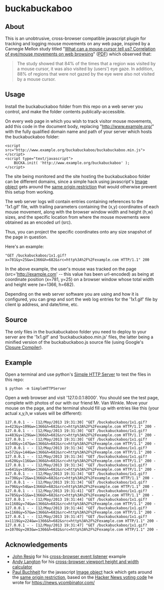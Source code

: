 buckabuckaboo
=============

About
-----

This is an unobtrusive, cross-browser compatible javascript plugin for tracking and logging mouse movements on any web page, inspired by a Carnegie Mellon study titled "<a href="http://dl.acm.org/citation.cfm?id=634067.634234" target="_blank">What can a mouse cursor tell us? Correlation of eye/mouse movements on web browsing</a>" (<a href="http://csi.ufs.ac.za/resres/files/Chen.pdf" target="_blank">PDF</a>) which observed that:

> The study showed that 84% of the times that a region was visited by a mouse cursor, it was also visited by (users') eye gaze. In addition, 88% of regions that were not gazed by the eye were also not visited by a mouse cursor.

Usage
-----

Install the buckabuckaboo folder from this repo on a web server you control, and make the folder contents publically-accessible.

On every web page in which you wish to track visitor mouse movements, add this code in the document body, replacing "http://www.example.org/" with the fully qualified domain name and path of your server which hosts the buckabuckaboo folder:

```
<script src="http://www.example.org/buckabuckaboo/buckabuckaboo.min.js"></script>
<script type="text/javascript">
    BUCKA.init( 'http://www.example.org/buckabuckaboo' );
</script>
```

The site being monitored and the site hosting the buckabuckaboo folder can be different domains, since a simple hack using javascript's <a href="https://developer.mozilla.org/en-US/docs/DOM/HTMLImageElement" target="_blank">Image object</a> gets around the <a href="https://en.wikipedia.org/wiki/Same_origin_policy" target="_blank">same origin restriction</a> that would otherwise prevent this setup from working.

The web server logs will contain entries containing references to the '1x1.gif' file, with trailing parameters containing the (x,y) coordinates of each mouse movement, along with the browser window width and height (h,w) sizes, and the specific location from where the mouse movements were obtained as an encoded url (src).

Thus, you can project the specific coordinates onto any size snapshot of the page in question. 

Here's an example:

```
"GET /buckabuckaboo/1x1.gif?x=781&y=25&w=1366&h=682&src=http%3A%2F%2Fexample.com HTTP/1.1" 200
```

In the above example, the user's mouse was tracked on the page (src='http://example.com' -- this value has been url-encoded) as being at coordinate position (x=781, y=25) on a browser window whose total width and height were (w=1366, h=682).

Depending on the web server software you are using and how it is configured, you can grep and sort the web log entries for the '1x1.gif' file by client ip address, and date/time, etc.

Source
------

The only files in the buckabuckaboo folder you need to deploy to your server are the '1x1.gif' and 'buckabuckaboo.min.js' files, the latter being a minified version of the buckabuckaboo.js source file (using Google's <a href="https://code.google.com/p/closure-compiler/" target="_blank">Closure Compiler</a>).

Example
-------

Open a terminal and use python's <a href="http://www.linuxjournal.com/content/tech-tip-really-simple-http-server-python" target="_blank">Simple HTTP Server</a> to test the files in this repo:

```
$ python -m SimpleHTTPServer
```

Open a web browser and visit '127.0.0.1:8000'. You should see the test page, complete with photos of our with our friend Mr. Van Winkle. Move your mouse on the page, and the terminal should fill up with entries like this (your actual x,y,h,w values will be different):

```
127.0.0.1 - - [12/May/2013 19:31:30] "GET /buckabuckaboo/1x1.gif?x=423&y=109&w=1366&h=682&src=http%3A%2F%2Fexample.com HTTP/1.1" 200 -
127.0.0.1 - - [12/May/2013 19:31:30] "GET /buckabuckaboo/1x1.gif?x=483&y=129&w=1366&h=682&src=http%3A%2F%2Fexample.com HTTP/1.1" 200 -
127.0.0.1 - - [12/May/2013 19:31:30] "GET /buckabuckaboo/1x1.gif?x=540&y=147&w=1366&h=682&src=http%3A%2F%2Fexample.com HTTP/1.1" 200 -
127.0.0.1 - - [12/May/2013 19:31:34] "GET /buckabuckaboo/1x1.gif?x=572&y=144&w=1366&h=682&src=http%3A%2F%2Fexample.com HTTP/1.1" 200 -
127.0.0.1 - - [12/May/2013 19:31:34] "GET /buckabuckaboo/1x1.gif?x=620&y=116&w=1366&h=682&src=http%3A%2F%2Fexample.com HTTP/1.1" 200 -
127.0.0.1 - - [12/May/2013 19:31:34] "GET /buckabuckaboo/1x1.gif?x=641&y=105&w=1366&h=682&src=http%3A%2F%2Fexample.com HTTP/1.1" 200 -
127.0.0.1 - - [12/May/2013 19:31:34] "GET /buckabuckaboo/1x1.gif?x=730&y=72&w=1366&h=682&src=http%3A%2F%2Fexample.com HTTP/1.1" 200 -
127.0.0.1 - - [12/May/2013 19:31:34] "GET /buckabuckaboo/1x1.gif?x=796&y=54&w=1366&h=682&src=http%3A%2F%2Fexample.com HTTP/1.1" 200 -
127.0.0.1 - - [12/May/2013 19:31:41] "GET /buckabuckaboo/1x1.gif?x=785&y=51&w=1366&h=682&src=http%3A%2F%2Fexample.com HTTP/1.1" 200 -
127.0.0.1 - - [12/May/2013 19:31:44] "GET /buckabuckaboo/1x1.gif?x=1168&y=74&w=1366&h=682&src=http%3A%2F%2Fexample.com HTTP/1.1" 200 -
127.0.0.1 - - [12/May/2013 19:31:44] "GET /buckabuckaboo/1x1.gif?x=1168&y=57&w=1366&h=682&src=http%3A%2F%2Fexample.com HTTP/1.1" 200 -
127.0.0.1 - - [12/May/2013 19:31:47] "GET /buckabuckaboo/1x1.gif?x=1119&y=224&w=1366&h=682&src=http%3A%2F%2Fexample.com HTTP/1.1" 200 -
127.0.0.1 - - [12/May/2013 19:31:47] "GET /buckabuckaboo/1x1.gif?x=1070&y=203&w=1366&h=682&src=http%3A%2F%2Fexample.com HTTP/1.1" 200 -
```

Acknowledgements
----------------

* <a href="https://twitter.com/jeresig" target="_blank">John Resig</a> for his <a href="http://ejohn.org/projects/flexible-javascript-events/" target="_blank">cross-browser event listener</a> example
* <a href="http://andylangton.co.uk" target="_blank">Andy Langton</a> for his <a href="http://andylangton.co.uk/blog/development/get-viewport-size-width-and-height-javascript" target="_blank">cross-browser viewport height and width calculator</a>
* <a href="https://twitter.com/paultoo" target="_blank">Paul Buchheit</a> for the javascript <a href="https://developer.mozilla.org/en-US/docs/DOM/HTMLImageElement" target="_blank">Image object</a> hack which gets around the <a href="https://en.wikipedia.org/wiki/Same_origin_policy" target="_blank">same origin restriction</a>, based on the <a href="https://news.ycombinator.com/item?id=4239118" target="_blank">Hacker News voting code</a> he wrote for <a href="https://news.ycombinator.com/" target="_blank">https://news.ycombinator.com/</a> 
